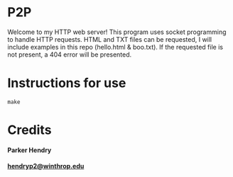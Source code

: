 # P2P
Welcome to my HTTP web server! This program uses socket programming to handle HTTP requests. HTML and TXT files can be requested, I will include examples in this repo (hello.html & boo.txt). If the requested file is not present, a 404 error will be presented. 
# Instructions for use
````
make
````
# Credits
#### Parker Hendry
#### hendryp2@winthrop.edu
